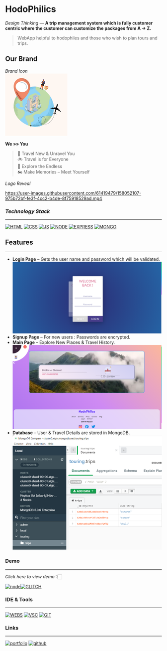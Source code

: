 # HodoPhilics   

_Design Thinking_  —  **A trip management system which is fully customer centric where the customer can customize the packages from A → Z.**

> WebApp helpful to hodophiles and those who wish to plan tours and trips.

## Our Brand

_Brand Icon_  
<img src="https://github.com/osnaren/HodoPhilics/blob/main/public/img/HodoPhilics_Logo.png?raw=true" alt="drawing" width="200"/>
 
**We »» You** 
>  🛴️ Travel New & Unravel You  
   🚲 Travel is for Everyone  
   🛵 Explore the Endless  
   🏍 Make Memories – Meet Yourself  

_Logo Reveal_  


https://user-images.githubusercontent.com/61419479/158052107-975b72bf-fe3f-4cc2-b4de-8f75918529ad.mp4


### _Technology Stack_
---

[![HTML](https://img.shields.io/badge/HTML5-E34F26?style=for-the-badge&logo=html5&logoColor=white)]() [![CSS](https://img.shields.io/badge/CSS3-1572B6?style=for-the-badge&logo=css3&logoColor=white)]() [![JS](https://img.shields.io/badge/JavaScript-F7DF1E?style=for-the-badge&logo=javascript&logoColor=black)]() 
[![NODE](https://img.shields.io/badge/Node.js-43853D?style=for-the-badge&logo=node.js&logoColor=white)]() [![EXPRESS](https://img.shields.io/badge/Express.js-000000?style=for-the-badge&logo=express&logoColor=white)]()  [![MONGO](https://img.shields.io/badge/MongoDB-4EA94B?style=for-the-badge&logo=mongodb&logoColor=white)]()

  
## Features
---

- **Login Page**  – Gets the user name and password which will be validated.
![Login Page](https://github.com/OSNaren/TimerApp/blob/main/public/img/login.png?raw=true)
- **Signup Page** – For new users : Passwords are encrypted.
- **Main Page** – Explore New Places & Travel History. 
![Login Page](https://github.com/osnaren/HodoPhilics/blob/main/public/img/HP_MainPage.png?raw=true)
- **Database** – User & Travel Details are stored in MongoDB.
![Mongo Cluster](https://github.com/osnaren/HodoPhilics/blob/main/public/img/HP_MongoDB%20Cluster.png?raw=true)

  
### Demo
---
*Click here to view demo* 👇🏻

[![node][node-shield]][node-url][![GLITCH](https://img.shields.io/badge/Glitch-2800ff?style=for-the-badge&logo=glitch&logoColor=white)]()

[node-shield]: https://img.shields.io/badge/Timer_APP-grey?style=for-the-badge&logo=node.js
[node-url]: https://hodophilics-t11.glitch.me/


### IDE & Tools
---
[![WEBS](https://img.shields.io/badge/WebStorm-000000?style=for-the-badge&logo=WebStorm&logoColor=white)]() [![VSC](https://img.shields.io/badge/VS_Code-0078D4?style=for-the-badge&logo=visual%20studio%20code&logoColor=white)]() [![GIT](https://img.shields.io/badge/Git-F05032?style=for-the-badge&logo=git&logoColor=white
)]()
### Links
---
[![portfolio](https://img.shields.io/badge/my_portfolio-blue?style=for-the-badge&logo=ko-fi&logoColor=white)](https://osnaren.github.io/)  [![github](https://img.shields.io/badge/GitHub-Repo-100000?style=for-the-badge&logo=github&logoColor=white)](https://github.com/osnaren/HodoPhilics)
